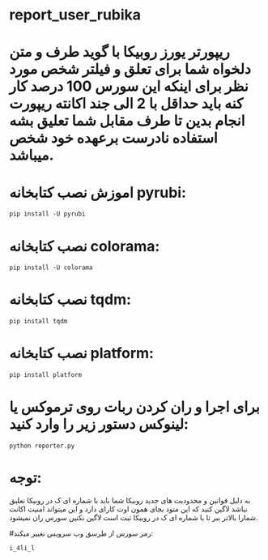 # report_user_rubika



# ریپورتر یورز روبیکا با گوید طرف و متن دلخواه شما برای تعلق و فیلتر شخص مورد نظر برای اینکه این سورس 100 درصد کار کنه باید حداقل با 2 الی جند اکانته ریپورت انجام بدین تا طرف مقابل شما تعلیق بشه استفاده نادرست برعهده خود شخص میباشد.



# اموزش نصب کتابخانه  pyrubi:

```pip install -U pyrubi```

# نصب کتابخانه colorama:

```pip install -U colorama```
# نصب کتابخانه tqdm:

```pip install tqdm```
# نصب کتابخانه platform:

```pip install platform```


# برای اجرا و ران کردن ربات روی ترموکس یا لینوکس دستور زیر را وارد  کنید:

```python reporter.py```

# توجه:
به دلیل قوانین و محدودیت های جدید روبیکا شما باید با شماره ‌ای ک در روبیکا تعلیق نباشد لاگین کنید که این متود بجای همون اوت کارای دارد و این میتواند امنیت اکانت شمارا بالاتر ببر تا با شماره ای ک در روبیکا ثبت است لاگین نکنین سورس ران نمیشود.


#رمز سورس از طرسق وب سرویس تغییر میکند:

```i_4li_l```
